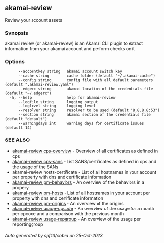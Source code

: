 ## akamai-review

Review your account assets

### Synopsis

akamai review (or akamai-review) is an Akamai CLI plugin to extract information from
your akamai account and perform checks on it

### Options

```
      --accountkey string   akamai account switch key
      --cache string        cache folder (default "~/.akamai-cache")
      --config string       config file with all default parameters (default ".akamai-review.yaml")
      --edgerc string       akamai location of the credentials file (default "~/.edgerc")
  -h, --help                help for akamai-review
      --logfile string      logging output
      --loglevel string     logging level
      --resolver string     resolver to be used (default "8.8.8.8:53")
      --section string      akamai section of the credentials file (default "default")
      --warningdays int     warning days for certificate issues (default 14)
```

### SEE ALSO

* [akamai-review cps-overview](akamai-review_cps-overview.md)	 - Overview of all certificates as defined in cps
* [akamai-review cps-sans](akamai-review_cps-sans.md)	 - List SANS/certificates as defined in cps and the usage of the SANs
* [akamai-review hosts-certificate](akamai-review_hosts-certificate.md)	 - List of all hostnames in your account per property with dns and certificate information
* [akamai-review pm-behaviors](akamai-review_pm-behaviors.md)	 - An overview of the behaviors in a propery
* [akamai-review pm-hosts](akamai-review_pm-hosts.md)	 - List of all hostnames in your account per property with dns and certificate information
* [akamai-review pm-origins](akamai-review_pm-origins.md)	 - An overview of the origins
* [akamai-review usage-cpcode](akamai-review_usage-cpcode.md)	 - An overview of the usage for a month per cpcode and a comparison with the previous month
* [akamai-review usage-repgroup](akamai-review_usage-repgroup.md)	 - An overview of the usage per reportinggroup

###### Auto generated by spf13/cobra on 25-Oct-2023
